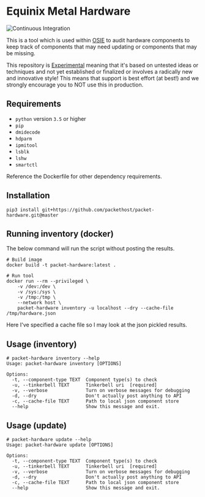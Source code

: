 # Equinix Metal Hardware

![Continuous Integration](https://github.com/packethost/packet-hardware/actions/workflows/ci.yaml/badge.svg)

This is a tool which is used within [OSIE](https://github.com/tinkerbell/osie)
to audit hardware components to keep track of components that may need updating
or components that may be missing.

This repository is [Experimental](https://github.com/packethost/standards/blob/master/experimental-statement.md) meaning that it's based on untested ideas or techniques and not yet established or finalized or involves a radically new and innovative style! This means that support is best effort (at best!) and we strongly encourage you to NOT use this in production.

## Requirements

- `python` version `3.5` or higher
- `pip`
- `dmidecode`
- `hdparm`
- `ipmitool`
- `lsblk`
- `lshw`
- `smartctl`

Reference the Dockerfile for other dependency requirements.

## Installation

```shell
pip3 install git+https://github.com/packethost/packet-hardware.git@master
```

## Running inventory (docker)

The below command will run the script without posting the results.
```shell
# Build image
docker build -t packet-hardware:latest .

# Run tool
docker run --rm --privileged \
    -v /dev:/dev \
    -v /sys:/sys \
    -v /tmp:/tmp \
    --network host \
    packet-hardware inventory -u localhost --dry --cache-file /tmp/hardware.json
```

Here I've specified a cache file so I may look at the json pickled results.

## Usage (inventory)

```shell
# packet-hardware inventory --help
Usage: packet-hardware inventory [OPTIONS]

Options:
  -t, --component-type TEXT  Component type(s) to check
  -u, --tinkerbell TEXT      Tinkerbell uri  [required]
  -v, --verbose              Turn on verbose messages for debugging
  -d, --dry                  Don't actually post anything to API
  -c, --cache-file TEXT      Path to local json component store
  --help                     Show this message and exit.
```

## Usage (update)

```shell
# packet-hardware update --help
Usage: packet-hardware update [OPTIONS]

Options:
  -t, --component-type TEXT  Component type(s) to check
  -u, --tinkerbell TEXT      Tinkerbell uri  [required]
  -v, --verbose              Turn on verbose messages for debugging
  -d, --dry                  Don't actually post anything to API
  -c, --cache-file TEXT      Path to local json component store
  --help                     Show this message and exit.
```
